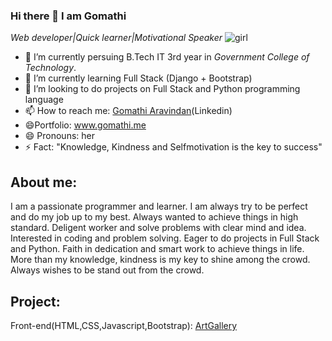 ### Hi there 👋 I am Gomathi
*Web developer|Quick learner|Motivational Speaker*                                                      ![girl](https://user-images.githubusercontent.com/54173246/94338915-b7070000-0013-11eb-80ba-b0f379cc393d.gif)
                    

- 🔭 I’m currently persuing B.Tech IT 3rd year in *Government College of Technology*.
- 🌱 I’m currently learning Full Stack (Django + Bootstrap)
- 👯 I’m looking to do projects on Full Stack and Python programming language
- 📫 How to reach me: [Gomathi Aravindan](https://www.linkedin.com/in/gomathi2000)(Linkedin)
- :smile:Portfolio: www.gomathi.me
- 😄 Pronouns: her
- ⚡ Fact: "Knowledge, Kindness and Selfmotivation is the key to success"


## About me:
 I am a passionate programmer and learner. I am always try to be perfect and do my job up to my best. Always wanted to achieve things in high standard. 
 Deligent worker and solve problems with clear mind and idea. Interested in coding and problem solving. 
 Eager to do projects in Full Stack and Python. Faith in dedication and smart work to achieve things in life. 
 More than my knowledge, kindness is my key to shine among the crowd. Always wishes to be stand out from the crowd.

## Project:

Front-end(HTML,CSS,Javascript,Bootstrap): [ArtGallery](https://sketchesgallery.netlify.app/)
